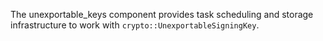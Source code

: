 The unexportable_keys component provides task scheduling and storage
infrastructure to work with `crypto::UnexportableSigningKey`.
